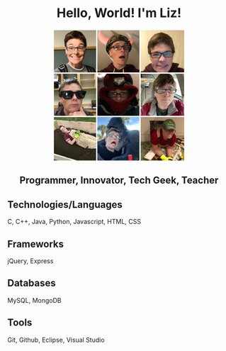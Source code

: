<!--
**elaverty/elaverty** is a ✨ _special_ ✨ repository because its `README.md` (this file) appears on your GitHub profile.
-->

<h1 align="center">Hello, World!  I'm Liz!</h1>

<p align="center">
  <img src = "https://github.com/elaverty/elaverty/blob/main/images/lizGrid.jpeg" width = "300" height = "300" align = "center">
  <h2 align="center">Programmer, Innovator, Tech Geek, Teacher</h2>
</p>

## Technologies/Languages
<p>C, C++, Java, Python, Javascript, HTML, CSS</p>

## Frameworks
<p>jQuery, Express</p>

## Databases
<p>MySQL, MongoDB</p>

## Tools
<p>Git, Github, Eclipse, Visual Studio</p>





